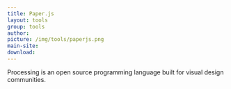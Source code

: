 ```yaml
---
title: Paper.js
layout: tools
group: tools
author:
picture: /img/tools/paperjs.png
main-site:
download:
---
```

Processing is an open source programming language built for visual design communities.